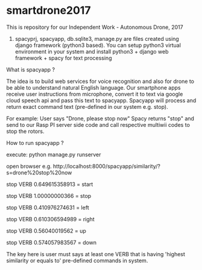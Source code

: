 # smartdrone2017

This is repository for our Independent Work - Autonomous Drone, 2017

1) spacyprj, spacyapp, db.sqlite3, manage.py are files created using django framework (python3 based).
You can setup python3 virtual environment in your system and install python3 + django web framework + spacy for text processing

What is spacyapp ?

The idea is to build web services for voice recognition and also for drone to be able to understand natural English language.
Our smartphone apps receive user instructions from microphone, convert it to text via google cloud speech api and pass this text
to spacyapp. Spacyapp will process and return exact command text (pre-defined in our system e.g. stop).

For example:
User says "Drone, please stop now"
Spacy returns "stop" and send to our Rasp PI server side code and call respective multiwii codes to stop the rotors.

How to run spacyapp ?

execute: python manage.py runserver

open browser e.g. http://localhost:8000/spacyapp/similarity/?s=drone%20stop%20now

stop VERB 0.649615358913 = start

stop VERB 1.00000000366 = stop

stop VERB 0.410976274631 = left

stop VERB 0.610306594989 = right

stop VERB 0.56040019562 = up

stop VERB 0.574057983567 = down

The key here is user must says at least one VERB that is having 'highest similarity or equals to' pre-defined commands in system.
